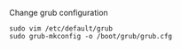 Change grub configuration
```
sudo vim /etc/default/grub
sudo grub-mkconfig -o /boot/grub/grub.cfg
```
